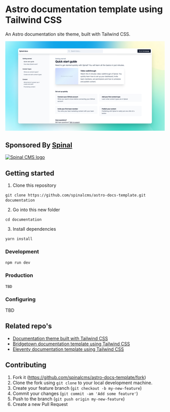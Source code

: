 # Astro documentation template using Tailwind CSS

An Astro documentation site theme, built with Tailwind CSS.


<img src="https://github.com/spinalcms/astro-docs-template/blob/main/docs/astro-docs-preview.jpg?raw=true" alt="preview of the Astro documentation theme, built with Tailwind CSS" />


## Sponsored By [Spinal](https://spinalcms.com/cms-for-astro/)

<a href="https://spinalcms.com/cms-for-astro/" target="_blank">
  <img src="https://user-images.githubusercontent.com/988051/183079316-af747ef2-42a9-47d8-9a0c-488ed4b6a689.jpg" alt="Spinal CMS logo" width="200"/>
</a>


## Getting started

1. Clone this repository

```shell
git clone https://github.com/spinalcms/astro-docs-template.git documentation
```

2. Go into this new folder

```shell
cd documentation
```

3. Install dependencies

```shell
yarn install
```


### Development

```shell
npm run dev
```


### Production

```shell
TBD
```


### Configuring

TBD


## Related repo's
- [Documentation theme built with Tailwind CSS](https://github.com/SpinalCMS/docs-template)
- [Bridgetown documentation template using Tailwind CSS](https://github.com/SpinalCMS/bridgetown-docs-template)
- [Eleventy documentation template using Tailwind CSS](https://github.com/SpinalCMS/11ty-docs-template)


## Contributing

1. Fork it (https://github.com/spinalcms/astro-docs-template/fork)
2. Clone the fork using `git clone` to your local development machine.
3. Create your feature branch (`git checkout -b my-new-feature`)
4. Commit your changes (`git commit -am 'Add some feature'`)
5. Push to the branch (`git push origin my-new-feature`)
6. Create a new Pull Request
